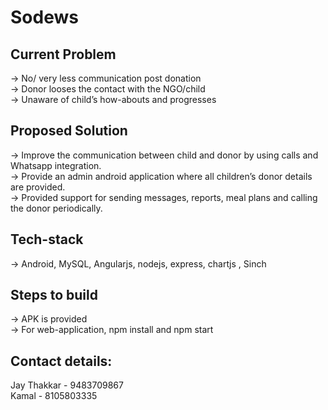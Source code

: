 # Sodews <br />

## Current Problem <br />	
-> No/ very less communication post donation  <br />
-> Donor looses the contact with the NGO/child <br />
-> Unaware of child’s how-abouts and progresses <br />

## Proposed Solution <br />
-> Improve the communication between child and donor by using calls and Whatsapp integration. <br />
-> Provide an admin android application where all children’s donor details are provided. <br />
-> Provided support for sending messages, reports, meal plans and calling the donor periodically. <br />

## Tech-stack <br />
-> Android, MySQL, Angularjs, nodejs, express, chartjs , Sinch<br />

## Steps to build <br />
-> APK is provided <br />
-> For web-application, npm install and npm start <br />

## Contact details: <br />
Jay Thakkar - 9483709867 <br />
Kamal - 8105803335 <br />

